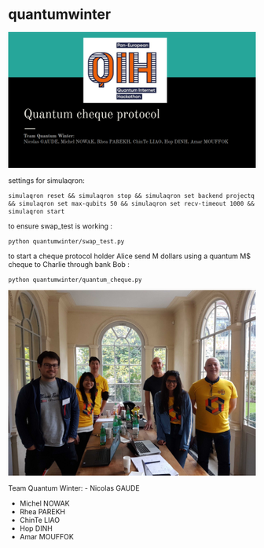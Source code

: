 # quantumwinter

<img src="figures/title.jpg" alt="title" width="600"/>

settings for simulaqron:
```
simulaqron reset && simulaqron stop && simulaqron set backend projectq && simulaqron set max-qubits 50 && simulaqron set recv-timeout 1000 && simulaqron start
```

to ensure swap_test is working :
```
python quantumwinter/swap_test.py
```

to start a cheque protocol holder Alice send M dollars using a quantum M$ cheque to Charlie through bank Bob  :
```
python quantumwinter/quantum_cheque.py
```

<img src="figures/team.jpg" alt="team" width="600"/>

Team Quantum Winter:                                                                                                   - Nicolas GAUDE
- Michel NOWAK
- Rhea PAREKH
- ChinTe LIAO
- Hop DINH
- Amar MOUFFOK
